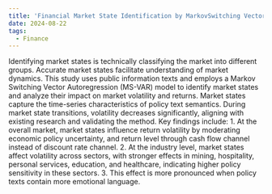 ```yaml
---
title: 'Financial Market State Identification by MarkovSwitching Vector Autoregressive Model: a Policy TextApproach (submitted)'
date: 2024-08-22
tags:
  - Finance
---
```


Identifying market states is technically classifying the market into different groups. Accurate market states facilitate understanding of market dynamics. This study uses public information texts and employs a Markov Switching Vector Autoregression (MS-VAR) model to identify market states and analyze their impact on market volatility and returns. Market states capture the time-series characteristics of policy text semantics. During market state transitions, volatility decreases significantly, aligning with existing research and validating the method. Key findings include: 1. At the overall market, market states influence return volatility by moderating economic policy uncertainty, and return level through cash flow channel instead of discount rate channel. 2. At the industry level, market states affect volatility across sectors, with stronger effects in mining, hospitality, personal services, education, and healthcare, indicating higher policy sensitivity in these sectors. 3. This effect is more pronounced when policy texts contain more emotional language.